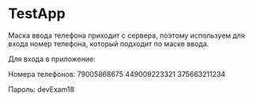 # TestApp

Маска ввода телефона приходит с сервера, поэтому используем для входа номер телефона, который подходит по маске ввода.

Для входа в приложение:

Номера телефонов: 79005868675 449009223321 375663211234
  
Пароль: devExam18
